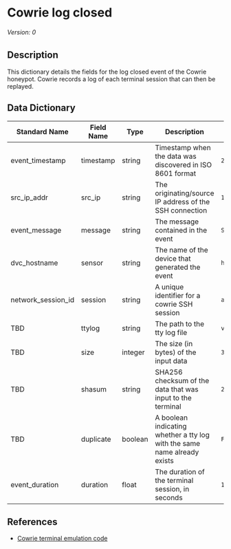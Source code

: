# Cowrie log closed
###### Version: 0

## Description
This dictionary details the fields for the log closed event of the Cowrie honeypot. Cowrie records a log of each terminal session that can then be replayed.

## Data Dictionary
|Standard Name|Field Name|Type|Description|Sample Value|
|---|---|---|---|---|
|event_timestamp|timestamp|string|Timestamp when the data was discovered in ISO 8601 format|`2020-10-06T06:45:02.021156`|
|src_ip_addr|src_ip|string|The originating/source IP address of the SSH connection|`192.168.1.4`|
|event_message|message|string|The message contained in the event|`SSH client hassh fingerprint: aaaabbbbcccc11112222`|
|dvc_hostname|sensor|string|The name of the device that generated the event|`hk-lab1`|
|network_session_id|session|string|A unique identifier for a cowrie SSH session|`aaacde98ab17`|
|TBD|ttylog|string|The path to the tty log file|`var/lib/cowrie/tty/2638f1c1c2018567a46a4cae049dd90db2d468e1538d60d328f2707d071f73c5`|
|TBD|size|integer|The size (in bytes) of the input data|`313`|
|TBD|shasum|string|SHA256 checksum of the data that was input to the terminal|`2638f1c1c2018567a46a4cae049dd90db2d468e1538d60d328f2707d071f73c5`|
|TBD|duplicate|boolean|A boolean indicating whether a tty log with the same name already exists|`False`|
|event_duration|duration|float|The duration of the terminal session, in seconds|`17.948433876037598`|

## References
* [Cowrie terminal emulation code](https://github.com/cowrie/cowrie/blob/master/src/cowrie/insults/insults.py#L194)
